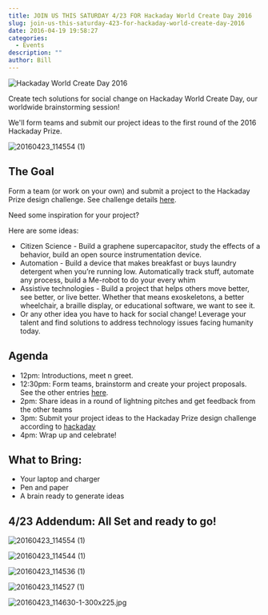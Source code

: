 ```yaml
---
title: JOIN US THIS SATURDAY 4/23 FOR Hackaday World Create Day 2016
slug: join-us-this-saturday-423-for-hackaday-world-create-day-2016
date: 2016-04-19 19:58:27
categories:
  - Events
description: ""
author: Bill
---
```



![Hackaday World Create Day 2016](https://cdn.hackaday.io/images/5664961460572566617.png)

Create tech solutions for social change on Hackaday World Create Day, our worldwide brainstorming session!

We'll form teams and submit our project ideas to the first round of the 2016 Hackaday Prize.

![20160423_114554 (1)](/uploads/2016/04/20160423_114554-1-e1461428320417-225x300.jpg)

## The Goal

Form a team (or work on your own) and submit a project to the Hackaday Prize design challenge. See challenge details [here](https://hackaday.io/prize/details#one).

Need some inspiration for your project?

Here are some ideas:

- Citizen Science - Build a graphene supercapacitor, study the effects of a behavior, build an open source instrumentation device.
- Automation - Build a device that makes breakfast or buys laundry detergent when you’re running low. Automatically track stuff, automate any process, build a Me-robot to do your every whim
- Assistive technologies - Build a project that helps others move better, see better, or live better. Whether that means exoskeletons, a better wheelchair, a braille display, or educational software, we want to see it.
- Or any other idea you have to hack for social change! Leverage your talent and find solutions to address technology issues facing humanity today.

## Agenda

- 12pm: Introductions, meet n greet.
- 12:30pm: Form teams, brainstorm and create your project proposals. See the other entries [here](https://hackaday.io/submissions/prize2016/list).
- 2pm: Share ideas in a round of lightning pitches and get feedback from the other teams
- 3pm: Submit your project ideas to the Hackaday Prize design challenge according to [hackaday](https://hackaday.io/prize/details#one)
- 4pm: Wrap up and celebrate!

## What to Bring:

- Your laptop and charger
- Pen and paper
- A brain ready to generate ideas

## 4/23 Addendum: All Set and ready to go!

![20160423_114554 (1)](/uploads/2016/04/20160423_114554-1-e1461428320417-225x300.jpg)

![20160423_114544 (1)](/uploads/2016/04/20160423_114544-1-e1461428413857-300x225.jpg)

![20160423_114536 (1)](/uploads/2016/04/20160423_114536-1-e1461428444790-300x225.jpg)

![20160423_114527 (1)](/uploads/2016/04/20160423_114527-1-e1461428469427-300x225.jpg)

![20160423_114630-1-300x225.jpg](/uploads/2016/04/20160423_114630-1-300x225.jpg)
